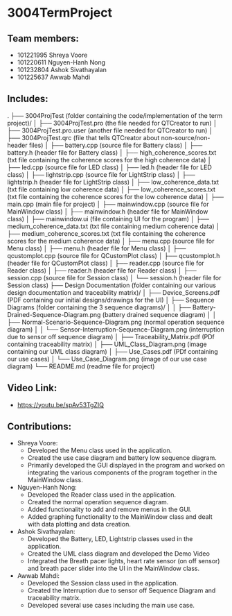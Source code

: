 # 3004TermProject

## Team members: 
- 101221995 Shreya Voore
- 101220611 Nguyen-Hanh Nong
- 101232804 Ashok Sivathayalan
- 101225637 Awwab Mahdi

## Includes:

.
├── 3004ProjTest (folder containing the code/implementation of the term project)/
│   ├── 3004ProjTest.pro (the file needed for QTCreator to run)
│   ├── 3004ProjTest.pro.user (another file needed for QTCreator to run)
│   ├── 3004ProjTest.qrc (file that tells QTCreator about non-source/non-header files)
│   ├── battery.cpp (source file for Battery class)
│   ├── battery.h (header file for Battery class)
│   ├── high_coherence_scores.txt (txt file containing the coherence scores for the high coherence data)
│   ├── led.cpp (source file for LED class)
│   ├── led.h (header file for LED class)
│   ├── lightstrip.cpp (source file for LightStrip class)
│   ├── lightstrip.h (header file for LightStrip class)
│   ├── low_coherence_data.txt (txt file containing low coherence data)
│   ├── low_coherence_scores.txt (txt file containing the coherence scores for the low coherence data)
│   ├── main.cpp (main file for project)
│   ├── mainwindow.cpp (source file for MainWindow class)
│   ├── mainwindow.h (header file for MainWindow class)
│   ├── mainwindow.ui (file containing UI for the program)
│   ├── medium_coherence_data.txt (txt file containing medium coherence data)
│   ├── medium_coherence_scores.txt (txt file containing the coherence scores for the medium coherence data)
│   ├── menu.cpp (source file for Menu class)
│   ├── menu.h (header file for Menu class)
│   ├── qcustomplot.cpp (source file for QCustomPlot class)
│   ├── qcustomplot.h (header file for QCustomPlot class)
│   ├── reader.cpp (source file for Reader class)
│   ├── reader.h (header file for Reader class)
│   ├── session.cpp (source file for Session class)
│   └── session.h (header file for Session class)
├── Design Documentation (folder containing our various design documentation and traceability matrix)/
│   ├── Device_Screens.pdf (PDF containing our initial designs/drawings for the UI)
│   ├── Sequence Diagrams (folder containing the 3 sequence diagrams)/
│   │   ├── Battery-Drained-Sequence-Diagram.png (battery drained sequence diagram)
│   │   ├── Normal-Scenario-Sequence-Diagram.png (normal operation sequence diagram)
│   │   └── Sensor-Interruption-Sequence-Diagram.png (interruption due to sensor off sequence diagram)
│   ├── Traceability_Matrix.pdf (PDf containing traceability matrix)
│   ├── UML_Class_Diagram.png (image containing our UML class diagram)
│   ├── Use_Cases.pdf (PDf containing our use cases)
│   └── Use_Case_Diagram.png (image of our use case diagram)
└── README.md (readme file for project)

## Video Link:
- https://youtu.be/spAv53TgZIQ

## Contributions:
- Shreya Voore:
  - Developed the Menu class used in the application.
  - Created the use case diagram and battery low sequence diagram.
  - Primarily developed the GUI displayed in the program and worked on integrating the various components of the program together in the MainWindow class.
- Nguyen-Hanh Nong:
  - Developed the Reader class used in the application.
  - Created the normal operation sequence diagram.
  - Added functionality to add and remove menus in the GUI.
  - Added graphing functionality to the MainWindow class and dealt with data plotting and data creation.
- Ashok Sivathayalan:
  - Developed the Battery, LED, Lightstrip classes used in the application.
  - Created the UML class diagram and developed the Demo Video
  - Integrated the Breath pacer lights, heart rate sensor (on off sensor) and breath pacer slider into the UI in the MainWindow class.
- Awwab Mahdi:
  - Developed the Session class used in the application.
  - Created the Interruption due to sensor off Sequence Diagram and traceability matrix.
  - Developed several use cases including the main use case.